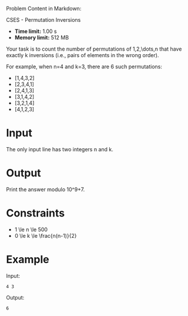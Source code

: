 Problem Content in Markdown:


CSES \- Permutation Inversions




* **Time limit:** 1\.00 s
* **Memory limit:** 512 MB




Your task is to count the number of permutations of 1,2,\\dots,n that have exactly k inversions (i.e., pairs of elements in the wrong order).


For example, when n\=4 and k\=3, there are 6 such permutations:


* \[1,4,3,2]
* \[2,3,4,1]
* \[2,4,1,3]
* \[3,1,4,2]
* \[3,2,1,4]
* \[4,1,2,3]


Input
=====


The only input line has two integers n and k.


Output
======


Print the answer modulo 10^9\+7.


Constraints
===========


* 1 \\le n \\le 500
* 0 \\le k \\le \\frac{n(n\-1\)}{2}


Example
=======


Input:



```
4 3

```

Output:



```
6

```
 
